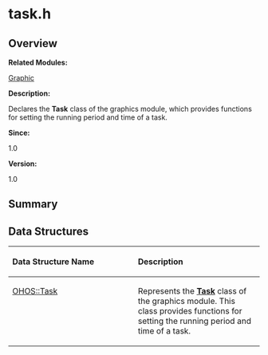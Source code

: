 # task.h<a name="EN-US_TOPIC_0000001054598141"></a>

## **Overview**<a name="section296214766093527"></a>

**Related Modules:**

[Graphic](graphic.md)

**Description:**

Declares the  **Task**  class of the graphics module, which provides functions for setting the running period and time of a task. 

**Since:**

1.0

**Version:**

1.0

## **Summary**<a name="section959121359093527"></a>

## Data Structures<a name="nested-classes"></a>

<a name="table44113004093527"></a>
<table><thead align="left"><tr id="row1610573174093527"><th class="cellrowborder" valign="top" width="50%" id="mcps1.1.3.1.1"><p id="p1432725113093527"><a name="p1432725113093527"></a><a name="p1432725113093527"></a>Data Structure Name</p>
</th>
<th class="cellrowborder" valign="top" width="50%" id="mcps1.1.3.1.2"><p id="p1605093956093527"><a name="p1605093956093527"></a><a name="p1605093956093527"></a>Description</p>
</th>
</tr>
</thead>
<tbody><tr id="row55882726093527"><td class="cellrowborder" valign="top" width="50%" headers="mcps1.1.3.1.1 "><p id="p183279896093527"><a name="p183279896093527"></a><a name="p183279896093527"></a><a href="ohos-task.md">OHOS::Task</a></p>
</td>
<td class="cellrowborder" valign="top" width="50%" headers="mcps1.1.3.1.2 "><p id="p1807977573093527"><a name="p1807977573093527"></a><a name="p1807977573093527"></a>Represents the <strong id="b669278287093527"><a name="b669278287093527"></a><a name="b669278287093527"></a><a href="ohos-task.md">Task</a></strong> class of the graphics module. This class provides functions for setting the running period and time of a task. </p>
</td>
</tr>
</tbody>
</table>

